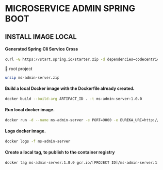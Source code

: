 # MICROSERVICE ADMIN SPRING BOOT

## INSTALL IMAGE LOCAL

#### Generated Spring Cli Service Cross

```bash
curl -G https://start.spring.io/starter.zip -d dependencies=codecentric-spring-boot-admin-server,actuator,prometheus -d version=1.0.0 -d bootVersion=2.4.5.RELEASE -d javaVersion=11 -d language=java -d packaging=jar -d type=gradle-project -d groupId=org.hta -d packageName=org.hta -d artifactId=ms-admin-server -d name=ms-admin-server -d applicationName=AdminServerApplication -o ms-admin-server.zip
```

:file_folder: root project

```bash
unzip ms-admin-server.zip
```

#### Build a local Docker image with the Dockerfile already created.

```bash
docker build --build-arg ARTIFACT_ID . -t ms-admin-server:1.0.0
```

#### Run local docker image.

```bash
docker run -d --name ms-admin-server -e PORT=9000 -e EUREKA_URI=http://ms-registry:8761 -e MS_CONFIG_SERVER=http://ms-config-properties:8088 -p 9000:9000 --network=microservice ms-admin-server:1.0.0
```
#### Logs docker image.

```bash
docker logs -f ms-admin-server
```

#### Create a local tag, to publish to the container registry

```bash
docker tag ms-admin-server:1.0.0 gcr.io/[PROJECT ID]/ms-admin-server:1.0.0
```
